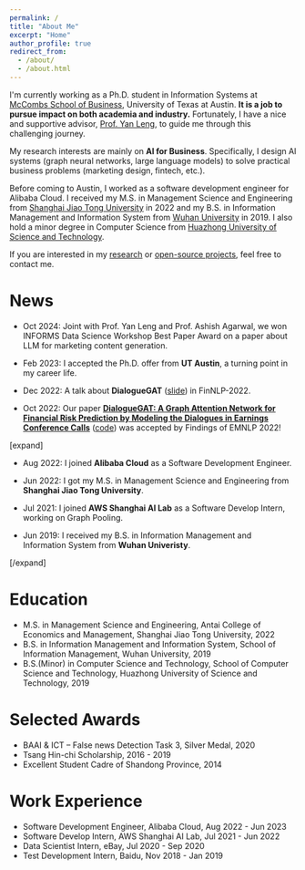 ```yaml
---
permalink: /
title: "About Me"
excerpt: "Home"
author_profile: true
redirect_from: 
  - /about/
  - /about.html
---
```


I'm currently working as a Ph.D. student in Information Systems at [McCombs School of Business](https://www.mccombs.utexas.edu/), University of Texas at Austin. **It is a job to pursue impact on both academia and industry.** Fortunately, I have a nice and supportive advisor, [Prof. Yan Leng](https://yleng.github.io/www/), to guide me through this challenging journey.

My research interests are mainly on **AI for Business**. Specifically, I design AI systems (graph neural networks, large language models) to solve practical business problems (marketing design, fintech, etc.).

Before coming to Austin, I worked as a software development engineer for Alibaba Cloud. I received my M.S. in Management Science and Engineering from [Shanghai Jiao Tong University](https://www.sjtu.edu.cn/) in 2022 and my B.S. in Information Management and Information System from [Wuhan University](https://www.whu.edu.cn/) in 2019. I also hold a minor degree in Computer Science from [Huazhong University of Science and Technology](https://www.hust.edu.cn/).

If you are interested in my [research](https://sangyx.com/publications/) or [open-source projects](https://sangyx.com/projects/), feel free to contact me.

# News
- Oct 2024: Joint with Prof. Yan Leng and Prof. Ashish Agarwal, we won INFORMS Data Science Workshop Best Paper Award on a paper about LLM for marketing content generation.

- Feb 2023: I accepted the Ph.D. offer from **UT Austin**, a turning point in my career life.

- Dec 2022: A talk about **DialogueGAT** ([slide](../files/slide/DialogueGAT-FinNLP-2022.pdf)) in FinNLP-2022.

- Oct 2022: Our paper [**DialogueGAT: A Graph Attention Network for Financial Risk Prediction by Modeling the Dialogues in Earnings Conference Calls**](https://aclanthology.org/2022.findings-emnlp.117/) ([code](https://github.com/sangyx/DialogueGAT)) was accepted by Findings of EMNLP 2022!

[expand]

- Aug 2022: I joined **Alibaba Cloud** as a Software Development Engineer.

- Jun 2022: I got my M.S. in Management Science and Engineering from **Shanghai Jiao Tong University**.

- Jul 2021: I joined **AWS Shanghai AI Lab** as a Software Develop Intern, working on Graph Pooling.

- Jun 2019: I received my B.S. in Information Management and Information System from **Wuhan Univeristy**.

[/expand]

# Education

- M.S. in Management Science and Engineering, Antai College of Economics and Management, Shanghai Jiao Tong University, 2022
- B.S. in Information Management and Information System, School of Information Management, Wuhan University, 2019
- B.S.(Minor) in Computer Science and Technology, School of Computer Science and Technology, Huazhong University of Science and Technology, 2019

# Selected Awards

- BAAI & ICT – False news Detection Task 3, Silver Medal, 2020
- Tsang Hin-chi Scholarship, 2016 - 2019
- Excellent Student Cadre of Shandong Province, 2014

# Work Experience

- Software Development Engineer, Alibaba Cloud, Aug 2022 - Jun 2023
- Software Develop Intern, AWS Shanghai AI Lab, Jul 2021 - Jun 2022 
- Data Scientist Intern, eBay, Jul 2020 - Sep 2020
- Test Development Intern, Baidu, Nov 2018 - Jan 2019
